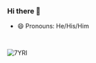 ### Hi there 👋
- 😄 Pronouns: He/His/Him
<br />

![7YRI](https://user-images.githubusercontent.com/26838016/194718713-96d8ca1b-1f0b-44c1-a7af-3276ed00bfde.gif)

<!--
**mrunal77/mrunal77** is a ✨ _special_ ✨ repository because its `README.md` (this file) appears on your GitHub profile.

Here are some ideas to get you started:

- 🔭 I’m currently working on ...
- 🌱 I’m currently learning ...
- 👯 I’m looking to collaborate on ...
- 🤔 I’m looking for help with ...
- 💬 Ask me about ...
- 📫 How to reach me: ...
- 😄 Pronouns: ...
- ⚡ Fun fact: ...
-->
